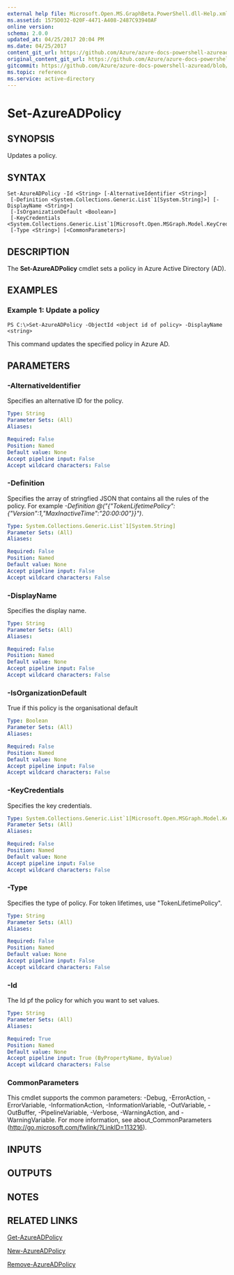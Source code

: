 ```yaml
---
external help file: Microsoft.Open.MS.GraphBeta.PowerShell.dll-Help.xml
ms.assetid: 1575D032-020F-4471-A408-2487C93940AF
online version:
schema: 2.0.0
updated_at: 04/25/2017 20:04 PM
ms.date: 04/25/2017
content_git_url: https://github.com/Azure/azure-docs-powershell-azuread/blob/QuasarSE-doc-1/Azure%20AD%20Cmdlets/AzureAD/v2preview/Set-AzureADPolicy.md
original_content_git_url: https://github.com/Azure/azure-docs-powershell-azuread/blob/QuasarSE-doc-1/Azure%20AD%20Cmdlets/AzureAD/v2preview/Set-AzureADPolicy.md
gitcommit: https://github.com/Azure/azure-docs-powershell-azuread/blob/c5cc449ee6e2b805fc85a9e05130b06b10899f67
ms.topic: reference
ms.service: active-directory
---
```


# Set-AzureADPolicy

## SYNOPSIS
Updates a policy.

## SYNTAX

```
Set-AzureADPolicy -Id <String> [-AlternativeIdentifier <String>]
 [-Definition <System.Collections.Generic.List`1[System.String]>] [-DisplayName <String>]
 [-IsOrganizationDefault <Boolean>]
 [-KeyCredentials <System.Collections.Generic.List`1[Microsoft.Open.MSGraph.Model.KeyCredential]>]
 [-Type <String>] [<CommonParameters>]
```

## DESCRIPTION
The **Set-AzureADPolicy** cmdlet sets a policy in Azure Active Directory (AD).

## EXAMPLES

### Example 1: Update a policy
```
PS C:\>Set-AzureADPolicy -ObjectId <object id of policy> -DisplayName <string>
```

This command updates the specified policy in Azure AD.

## PARAMETERS

### -AlternativeIdentifier
Specifies an alternative ID for the policy.

```yaml
Type: String
Parameter Sets: (All)
Aliases: 

Required: False
Position: Named
Default value: None
Accept pipeline input: False
Accept wildcard characters: False
```

### -Definition
Specifies the array of stringfied JSON that contains all the rules of the policy. For example
*-Definition @("{"TokenLifetimePolicy":{"Version":1,"MaxInactiveTime":"20:00:00"}}")*.

```yaml
Type: System.Collections.Generic.List`1[System.String]
Parameter Sets: (All)
Aliases: 

Required: False
Position: Named
Default value: None
Accept pipeline input: False
Accept wildcard characters: False
```

### -DisplayName
Specifies the display name.

```yaml
Type: String
Parameter Sets: (All)
Aliases: 

Required: False
Position: Named
Default value: None
Accept pipeline input: False
Accept wildcard characters: False
```

### -IsOrganizationDefault
True if this policy is the organisational default

```yaml
Type: Boolean
Parameter Sets: (All)
Aliases: 

Required: False
Position: Named
Default value: None
Accept pipeline input: False
Accept wildcard characters: False
```

### -KeyCredentials
Specifies the key credentials.

```yaml
Type: System.Collections.Generic.List`1[Microsoft.Open.MSGraph.Model.KeyCredential]
Parameter Sets: (All)
Aliases: 

Required: False
Position: Named
Default value: None
Accept pipeline input: False
Accept wildcard characters: False
```

### -Type
Specifies the type of policy. For token lifetimes, use "TokenLifetimePolicy".

```yaml
Type: String
Parameter Sets: (All)
Aliases: 

Required: False
Position: Named
Default value: None
Accept pipeline input: False
Accept wildcard characters: False
```

### -Id
The Id pf the policy for which you want to set values.

```yaml
Type: String
Parameter Sets: (All)
Aliases: 

Required: True
Position: Named
Default value: None
Accept pipeline input: True (ByPropertyName, ByValue)
Accept wildcard characters: False
```

### CommonParameters
This cmdlet supports the common parameters: -Debug, -ErrorAction, -ErrorVariable, -InformationAction, -InformationVariable, -OutVariable, -OutBuffer, -PipelineVariable, -Verbose, -WarningAction, and -WarningVariable. For more information, see about_CommonParameters (http://go.microsoft.com/fwlink/?LinkID=113216).

## INPUTS

## OUTPUTS

## NOTES

## RELATED LINKS

[Get-AzureADPolicy](./Get-AzureADPolicy.md)

[New-AzureADPolicy](./New-AzureADPolicy.md)

[Remove-AzureADPolicy](./Remove-AzureADPolicy.md)
